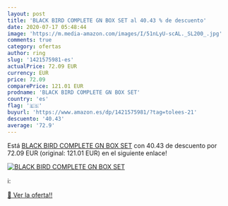 ```yaml
---
layout: post
title: 'BLACK BIRD COMPLETE GN BOX SET al 40.43 % de descuento'
date: 2020-07-17 05:48:44
image: 'https://m.media-amazon.com/images/I/51nLyU-scAL._SL200_.jpg'
comments: true
category: ofertas
author: ring
slug: '1421575981-es'
actualPrice: 72.09 EUR
currency: EUR
price: 72.09
comparePrice: 121.01 EUR
prodname: 'BLACK BIRD COMPLETE GN BOX SET'
country: 'es'
flag: '🇪🇸'
buyurl: 'https://www.amazon.es/dp/1421575981/?tag=tolees-21'
descuento: '40.43'
average: '72.9'
---
```


Está [BLACK BIRD COMPLETE GN BOX SET](https://www.amazon.es/dp/1421575981/?tag=tolees-21) con 40.43 de descuento por 72.09 EUR (original: 121.01 EUR) en el siguiente enlace!

[![BLACK BIRD COMPLETE GN BOX SET](https://m.media-amazon.com/images/I/51nLyU-scAL._SL200_.jpg)](https://www.amazon.es/dp/1421575981/?tag=tolees-21)

ℹ️:


[🛒 Ver la oferta!!](https://www.amazon.es/dp/1421575981/?tag=tolees-21)

